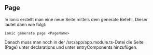 ## Page
In Ionic erstellt man eine neue Seite mittels dem generate Befehl. Dieser lautet dann wie folgt:


```
ionic generate page <PageName>
```
Danach muss man noch in der /src/app/app.module.ts-Datei die Seite (<PageName>Page) unter declarations und unter entryComponents hinzufügen.